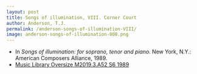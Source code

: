 ```yaml
---
layout: post
title: Songs of illumination, VIII. Corner Court
author: Anderson, T.J.
permalink: /anderson-songs-of-illumination-VIII/
image: anderson-songs-of-illumination-008.png
---
```


- In *Songs of illumination: for soprano, tenor and piano.* New York, N.Y.: American Composers Alliance, 1989.
- <a href="https://tufts-primo.hosted.exlibrisgroup.com/permalink/f/14dinuo/01TUN_ALMA21102270180003851" target="_blank">Music Library Oversize M2019.3.A52 S6 1989</a>
